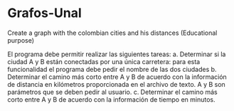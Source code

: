 # Grafos-Unal
Create a graph with the colombian cities and his distances (Educational purpose)


El programa debe permitir realizar las siguientes tareas:
a. Determinar si la ciudad A y B están conectadas por una única carretera: para esta
funcionalidad el programa debe pedir el nombre de las dos ciudades
b. Determinar el camino más corto entre A y B de acuerdo con la información de distancia
en kilómetros proporcionada en el archivo de texto. A y B son parámetros que se deben
pedir al usuario.
c. Determinar el camino más corto entre A y B de acuerdo con la información de tiempo en
minutos. 
